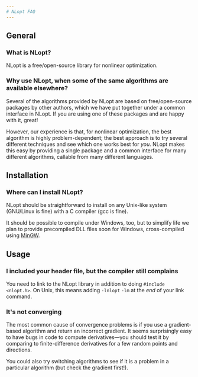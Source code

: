 ```yaml
---
# NLopt FAQ
---
```


General
-------

### What is NLopt?

NLopt is a free/open-source library for nonlinear optimization.

### Why use NLopt, when some of the same algorithms are available elsewhere?

Several of the algorithms provided by NLopt are based on free/open-source packages by other authors, which we have put together under a common interface in NLopt. If you are using one of these packages and are happy with it, great!

However, our experience is that, for nonlinear optimization, the best algorithm is highly problem-dependent; the best approach is to try several different techniques and see which one works best for *you*. NLopt makes this easy by providing a single package and a common interface for many different algorithms, callable from many different languages.

Installation
------------

### Where can I install NLopt?

NLopt should be straightforward to install on any Unix-like system (GNU/Linux is fine) with a C compiler (gcc is fine).

It should be possible to compile under Windows, too, but to simplify life we plan to provide precompiled DLL files soon for Windows, cross-compiled using [MinGW](https://en.wikipedia.org/wiki/MinGW).

Usage
-----

### I included your header file, but the compiler still complains

You need to link to the NLopt library in addition to doing `#include <nlopt.h>`. On Unix, this means adding `-lnlopt` `-lm` at the *end* of your link command.

### It's not converging

The most common cause of convergence problems is if you use a gradient-based algorithm and return an incorrect gradient. It seems surprisingly easy to have bugs in code to compute derivatives—you should test it by comparing to finite-difference derivatives for a few random points and directions.

You could also try switching algorithms to see if it is a problem in a particular algorithm (but check the gradient first!).



